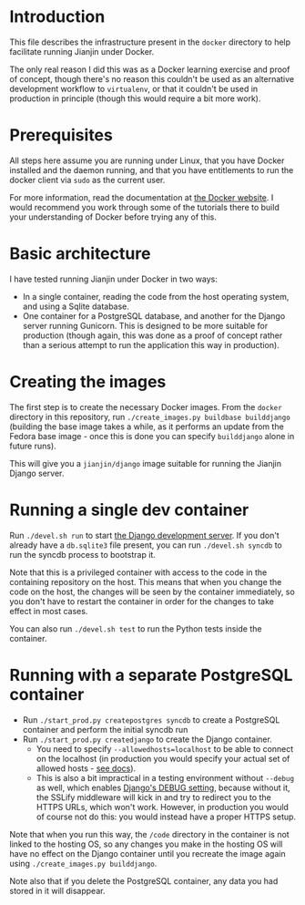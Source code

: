 # Introduction

This file describes the infrastructure present in the ```docker```
directory to help facilitate running Jianjin under Docker.

The only real reason I did this was as a Docker learning exercise and
proof of concept, though there's no reason this couldn't be used as an
alternative development workflow to ```virtualenv```, or that it
couldn't be used in production in principle (though this would require
a bit more work).

# Prerequisites

All steps here assume you are running under Linux, that you have
Docker installed and the daemon running, and that you have
entitlements to run the docker client via ```sudo``` as the current
user.

For more information, read the documentation at [the Docker
website](http://www.docker.com/). I would recommend you work through
some of the tutorials there to build your understanding of Docker
before trying any of this.

# Basic architecture

I have tested running Jianjin under Docker in two ways:

* In a single container, reading the code from the host operating
  system, and using a Sqlite database.
* One container for a PostgreSQL database, and another for the Django
  server running Gunicorn. This is designed to be more suitable for
  production (though again, this was done as a proof of concept rather
  than a serious attempt to run the application this way in
  production).

# Creating the images

The first step is to create the necessary Docker images. From the
```docker``` directory in this repository, run ```./create_images.py
buildbase builddjango``` (building the base image takes a while, as it
performs an update from the Fedora base image - once this is done you
can specify ```builddjango``` alone in future runs).

This will give you a ```jianjin/django``` image suitable for running
the Jianjin Django server.

# Running a single dev container

Run ```./devel.sh run``` to start [the Django development
server](https://docs.djangoproject.com/en/1.8/ref/django-admin/#runserver-port-or-address-port). If
you don't already have a ```db.sqlite3``` file present, you can run
```./devel.sh syncdb``` to run the syncdb process to bootstrap it.

Note that this is a privileged container with access to the code in
the containing repository on the host. This means that when you change
the code on the host, the changes will be seen by the container
immediately, so you don't have to restart the container in order for
the changes to take effect in most cases.

You can also run ```./devel.sh test``` to run the Python tests inside
the container.

# Running with a separate PostgreSQL container

* Run ```./start_prod.py createpostgres syncdb``` to create a
  PostgreSQL container and perform the initial syncdb run
* Run ```./start_prod.py createdjango``` to create the Django
  container.
  * You need to specify ```--allowedhosts=localhost``` to be able to
  connect on the localhost (in production you would specify your
  actual set of allowed hosts - [see
  docs](https://docs.djangoproject.com/en/1.7/ref/settings/#allowed-hosts)).
  * This is also a bit impractical in a testing environment without
  ```--debug``` as well, which enables [Django's DEBUG
  setting](https://docs.djangoproject.com/en/1.7/ref/settings/#debug),
  because without it, the SSLify middleware will kick in and try to
  redirect you to the HTTPS URLs, which won't work. However, in
  production you would of course not do this: you would instead have a
  proper HTTPS setup.

Note that when you run this way, the ```/code``` directory in the
container is not linked to the hosting OS, so any changes you make in
the hosting OS will have no effect on the Django container until you
recreate the image again using ```./create_images.py builddjango```.

Note also that if you delete the PostgreSQL container, any data you
had stored in it will disappear.